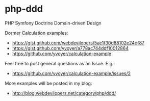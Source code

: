 # php-ddd
PHP Symfony Doctrine Domain-driven Design

Dormer Calculation examples:
* https://gist.github.com/webdevilopers/5ac1f30d88102e24df87
* https://gist.github.com/yvoyer/a778ac744ddf10012864
* https://github.com/yvoyer/calculation-example

Feel free to post general questions as an Issue. E.g.:
* https://github.com/yvoyer/calculation-example/issues/2

More examples will be posted in my blog:
* http://blog.webdevilopers.net/category/php/ddd/
